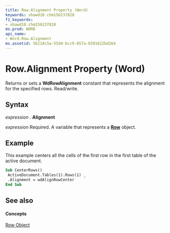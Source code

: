 ```yaml
---
title: Row.Alignment Property (Word)
keywords: vbawd10.chm156237828
f1_keywords:
- vbawd10.chm156237828
ms.prod: WORD
api_name:
- Word.Row.Alignment
ms.assetid: 56214c5a-55d4-bcc9-857a-6591622bd264
---
```



# Row.Alignment Property (Word)

Returns or sets a  **WdRowAlignment** constant that represents the alignment for the specified rows. Read/write.


## Syntax

 _expression_ . **Alignment**

 _expression_ Required. A variable that represents a **[Row](row-object-word.md)** object.


## Example

This example centers all the cells of the first row in the first table of the active document.


```vb
Sub CenterRows() 
 ActiveDocument.Tables(1).Rows(1) _ 
 .Alignment = wdAlignRowCenter 
End Sub
```


## See also


#### Concepts


[Row Object](row-object-word.md)

